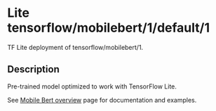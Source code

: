 # Lite tensorflow/mobilebert/1/default/1
TF Lite deployment of tensorflow/mobilebert/1.

<!-- asset-path: legacy -->
<!-- parent-model: tensorflow/mobilebert/1 -->

## Description
Pre-trained model optimized to work with TensorFlow Lite.

See [Mobile Bert overview](https://www.tensorflow.org/lite/models/bert_qa/overview)
page for documentation and examples.
